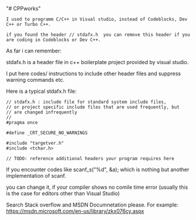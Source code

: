 "# CPPworks" 

	I used to programm C/C++ in Visual studio, instead of Codeblocks, Dev C++ or Turbo C++.
	
	if you found the header // stdafx.h  you can remove this header if you are coding in Codeblocks or Dev C++.
	
As far i can remember:
	
stdafx.h is a header file in c++ boilerplate project provided by visual studio.
	
I put here codes/ instructions to include other header files and suppress warning commands etc.
	
Here is a typical stdafx.h file:
	
	// stdafx.h : include file for standard system include files,
	// or project specific include files that are used frequently, but
	// are changed infrequently
	//
	#pragma once

	#define _CRT_SECURE_NO_WARNINGS

	#include "targetver.h"
	#include <tchar.h>

	// TODO: reference additional headers your program requires here
	
	
	
	
If you encounter codes like scanf_s("%d", &a); which is nothing but another implementation of scanf.
	
you can change it, if your compiler shows no comile time error (usually this is the case for editors other than Visual Studio)
	
Search Stack overflow and MSDN Documnetation please.
For example: https://msdn.microsoft.com/en-us/library/zkx076cy.aspx



	
	
	
	
	

